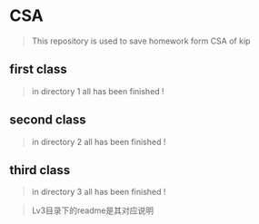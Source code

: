 # CSA

>This repository is used to save homework form CSA of kip

## first class

>in directory 1
>all has been finished !

## second class

>in directory 2
>all has been finished !

## third class

>in directory 3
>all has been finished !

>Lv3目录下的readme是其对应说明